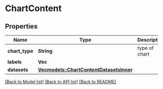 # ChartContent

## Properties

Name | Type | Description | Notes
------------ | ------------- | ------------- | -------------
**chart_type** | **String** | type of chart | 
**labels** | **Vec<String>** |  | 
**datasets** | [**Vec<models::ChartContentDatasetsInner>**](ChartContent_datasets_inner.md) |  | 

[[Back to Model list]](../README.md#documentation-for-models) [[Back to API list]](../README.md#documentation-for-api-endpoints) [[Back to README]](../README.md)


